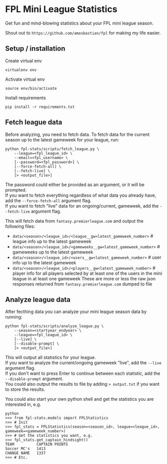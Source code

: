# FPL Mini League Statistics
Get fun and mind-blowing statistics about your FPL mini league season.

Shout out to `https://github.com/amosbastian/fpl` for making my life easier.

## Setup / installation

Create virtual env
```
virtualenv env
```

Activate virtual env
```
source env/bin/activate
```

Install requirements
```
pip install -r requirements.txt
```

## Fetch league data
Before analyzing, you need to fetch data. To fetch data for the current season up to the latest gameweek for your league, run:
```
python fpl-stats/scripts/fetch_league.py \
    --league=<fpl_league_id> \
    --email=<fpl_username> \
    [--password=<fpl_password>] \
    [--force-fetch-all] \
    [--fetch-live] \
    [> <output_file>]
```

The password could either be provided as an argument, or it will be prompted.  
If you want to fetch everything regardless of what data you already have, add the `--force-fetch-all` argument flag.  
If you want to fetch "live" data for an ongoing/current, gameweek, add the `--fetch-live` argument flag.  

This will fetch data from `fantasy.premierleague.com` and output the following files:
* `data/<season>/<league_id>/<league__gw<latest_gameweek_number>`  # league info up to the latest gameweek
* `data/<season>/<league_id>/<gameweeks__gw<latest_gameweek_number>`  # gameweeks up to the latest gameweek
* `data/<season>/<league_id>/<users__gw<latest_gameweek_number>`  # user info up to the latest gameweek
* `data/<season>/<league_id>/<players__gw<latest_gameweek_number>`  # player info for all players selected by at least one of the users in the mini league in at least one gameweek
These are more or less the raw json responses returned from `fantasy.premierleague.com` dumped to file

## Analyze league data
After fecthing data you can analyze your mini league season data by running:
```
python fpl-stats/scripts/analyze_league.py \
    --season=<startyear_endyear> \
    --league=<fpl_league_id> \
    [--live] \
    [--disable-prompt] \
    [> <output_file>]
```
This will output all statistics for your league.  
If you want to analyze the current/ongoing gameweek "live", add the `--live` argument flag.  
If you don't want to press Enter to continue between each statistic, add the `--disable-prompt` argument.  
You could also output the results to file by adding `> output.txt` if you want to store the results.  

You could also start your own python shell and get the statistics you are interested in, e.g.
```
python
>>> from fpl-stats.models import FPLStatistics
>>> # Init
>>> fpl_stats = FPLStatistics(season=<season_id>, league=<league_id>, gameweek=<gameweek_number>)
>>> # Get the statistics you want, e.g.
>>> fpl_stats.get_captain_hindsight()
TEAM          CAPTAIN POINTS
Soccer MC's   1413
CHANGE NAME   1337
>>> # Etc.
```